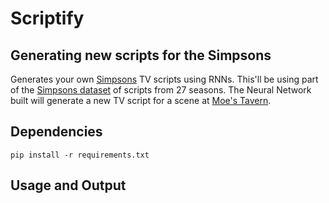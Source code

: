 # Scriptify
## Generating new scripts for the Simpsons
Generates your own [Simpsons](https://en.wikipedia.org/wiki/The_Simpsons) TV scripts using RNNs.  This'll be using part of the [Simpsons dataset](https://www.kaggle.com/wcukierski/the-simpsons-by-the-data) of scripts from 27 seasons.  The Neural Network built will generate a new TV script for a scene at [Moe's Tavern](https://simpsonswiki.com/wiki/Moe's_Tavern).

## Dependencies
``pip install -r requirements.txt``

## Usage and Output
